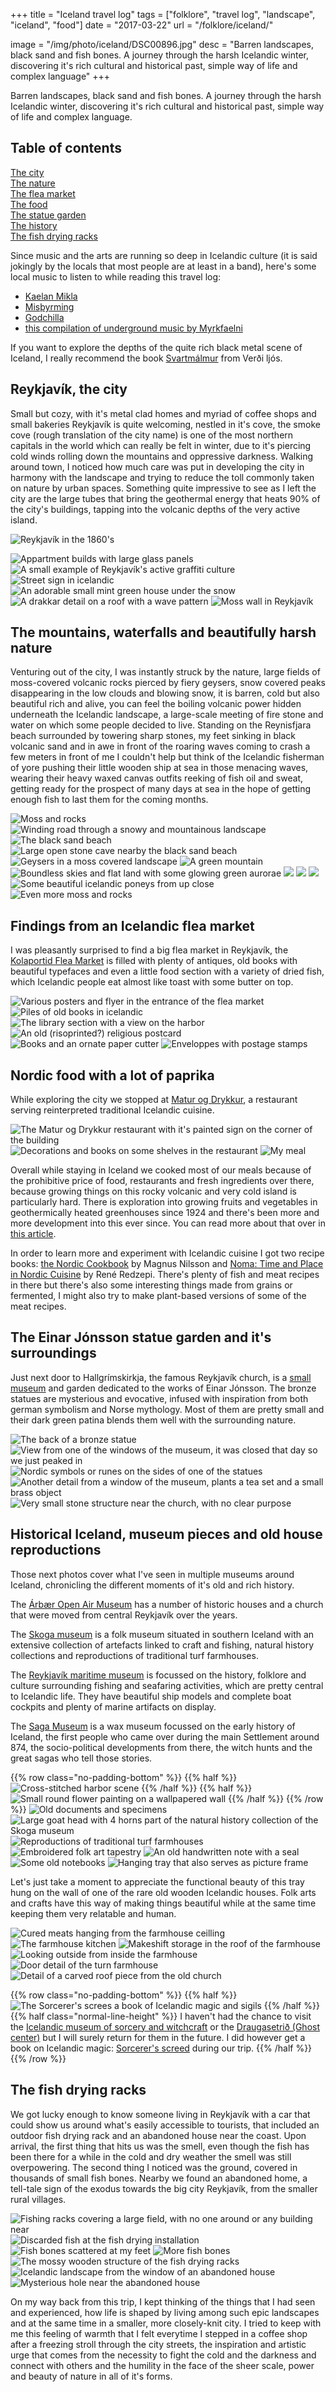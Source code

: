+++
title = "Iceland travel log"
tags = ["folklore", "travel log", "landscape", "iceland", "food"]
date = "2017-03-22"
url = "/folklore/iceland/"

image = "/img/photo/iceland/DSC00896.jpg"
desc = "Barren landscapes, black sand and fish bones. A journey through the harsh Icelandic winter, discovering it's rich cultural and historical past, simple way of life and complex language"
+++

Barren landscapes, black sand and fish bones. A journey through the harsh Icelandic winter, discovering it's rich cultural and historical past, simple way of life and complex language.

## Table of contents

<div class="table-of-contents">

[The city](#Reykjavik-the-city)  
[The nature](#the-mountains-waterfalls-and-beautifully-harsh-nature)  
[The flea market](#findings-from-an-icelandic-flea-market)  
[The food](#nordic-food-with-a-lot-of-paprika)  
[The statue garden](#the-einar-jónsson-statue-garden-and-its-surroundings)  
[The history](#historical-iceland-museum-pieces-and-old-house-reproductions)  
[The fish drying racks](#the-fish-drying-racks)

</div>

Since music and the arts are running so deep in Icelandic culture (it is said jokingly by the locals that most people are at least in a band), here's some local music to listen to while reading this travel log:
- [Kaelan Mikla](https://kaelanmikla.bandcamp.com/)  
- [Misþyrming](https://misthyrming.bandcamp.com/)
- [Godchilla](https://godchilladoom.bandcamp.com/)
- [this compilation of underground music by Myrkfaelni](https://myrkfaelni.bandcamp.com/album/myrkf-lni-1-compilation)

If you want to explore the depths of the quite rich black metal scene of Iceland, I really recommend the book [Svartmálmur](https://shop.ditto-london.com/products/svartmalmur-icelandic-black-metal) from Verði ljós.

## Reykjavík, the city

Small but cozy, with it's metal clad homes and myriad of coffee shops and small bakeries Reykjavík is quite welcoming, nestled in it's cove, the smoke cove (rough translation of the city name) is one of the most northern capitals in the world which can really be felt in winter, due to it's piercing cold winds rolling down the mountains and oppressive darkness. Walking around town, I noticed how much care was put in developing the city in harmony with the landscape and trying to reduce the toll commonly taken on nature by urban spaces. Something quite impressive to see as I left the city are the large tubes that bring the geothermal energy that heats 90% of the city's buildings, tapping into the volcanic depths of the very active island.

![Reykjavík in the 1860's](/img/photo/iceland/reykjavik-1860s.jpg "Reykjavík in the 1860's - source wikipedia")

![Appartment builds with large glass panels](/img/photo/iceland/DSC00208.jpg "Appartment builds with large glass panels")
![A small example of Reykjavík's active graffiti culture](/img/photo/iceland/DSC00211.jpg "A small example of Reykjavík's active graffiti culture")
![Street sign in icelandic](/img/photo/iceland/DSC00212.jpg "Street sign in icelandic")
![An adorable small mint green house under the snow](/img/photo/iceland/DSC00257.jpg "An adorable small mint green house under the snow")
![A drakkar detail on a roof with a wave pattern](/img/photo/iceland/DSC00282.jpg "A drakkar detail on a roof with a wave pattern")
![Moss wall in Reykjavík](/img/photo/iceland/DSC00336.jpg "Moss wall in Reykjavík")

## The mountains, waterfalls and beautifully harsh nature

Venturing out of the city, I was instantly struck by the nature, large fields of moss-covered volcanic rocks pierced by fiery geysers, snow covered peaks disappearing in the low clouds and blowing snow, it is barren, cold but also beautiful rich and alive, you can feel the boiling volcanic power hidden underneath the Icelandic landscape, a large-scale meeting of fire stone and water on which some people decided to live. Standing on the Reynisfjara beach surrounded by towering sharp stones, my feet sinking in black volcanic sand and in awe in front of the roaring waves coming to crash a few meters in front of me I couldn't help but think of the Icelandic fisherman of yore pushing their little wooden ship at sea in those menacing waves, wearing their heavy waxed canvas outfits reeking of fish oil and sweat, getting ready for the prospect of many days at sea in the hope of getting enough fish to last them for the coming months.

![Moss and rocks](/img/photo/iceland/DSC00536.jpg "Moss and rocks")
![Winding road through a snowy and mountainous landscape](/img/photo/iceland/DSC00554.jpg "Winding road through a snowy and mountainous landscape")
![The black sand beach](/img/photo/iceland/DSC00759.jpg "The black sand beach")
![Large open stone cave nearby the black sand beach](/img/photo/iceland/DSC00727.jpg "Large open stone cave nearby the black sand beach")
![Geysers in a moss covered landscape](/img/photo/iceland/DSC00569.jpg "Geysers in a moss covered landscape")
![A green mountain](/img/photo/iceland/DSC00631.jpg "A green mountain")
![Boundless skies and flat land with some glowing green aurorae](/img/photo/iceland/DSC00677.jpg "Boundless skies and flat land with some glowing green aurorae")
![](/img/photo/iceland/DSC00892.jpg "")
![](/img/photo/iceland/DSC00896.jpg "")
![](/img/photo/iceland/DSC00897.jpg "")
![Some beautiful icelandic poneys from up close](/img/photo/iceland/DSC00598.jpg "Some beautiful icelandic poneys from up close")
![Even more moss and rocks](/img/photo/iceland/DSC00710.jpg "Even more moss and rocks")

## Findings from an Icelandic flea market

I was pleasantly surprised to find a big flea market in Reykjavík, the [Kolaportid Flea Market](https://kolaportid.is/) is filled with plenty of antiques, old books with beautiful typefaces and even a little food section with a variety of dried fish, which Icelandic people eat almost like toast with some butter on top.

![Various posters and flyer in the entrance of the flea market](/img/photo/iceland/DSC00278.jpg "Various posters and flyer in the entrance of the flea market")
![Piles of old books in icelandic](/img/photo/iceland/DSC00264.jpg "Piles of old books in icelandic")
![The library section with a view on the harbor](/img/photo/iceland/DSC00265.jpg "The library section with a view on the harbor")
![An old (risoprinted?) religious postcard](/img/photo/iceland/DSC00269.jpg "An old (risoprinted?) religious postcard")
![Books and an ornate paper cutter](/img/photo/iceland/DSC00272.jpg "Books and an ornate paper cutter")
![Enveloppes with postage stamps](/img/photo/iceland/iceland-letters.jpg "Enveloppes with postage stamps")

## Nordic food with a lot of paprika

While exploring the city we stopped at [Matur og Drykkur](https://en.maturogdrykkur.is/), a restaurant serving reinterpreted traditional Icelandic cuisine.

![The Matur og Drykkur restaurant with it's painted sign on the corner of the building](/img/photo/iceland/DSC00318.jpg "The Matur og Drykkur restaurant with it's painted sign on the corner of the building")
![Decorations and books on some shelves in the restaurant](/img/photo/iceland/DSC00319.jpg "Decorations and books on some shelves in the restaurant")
![My meal](/img/photo/iceland/DSC00323.jpg "My meal")

Overall while staying in Iceland we cooked most of our meals because of the prohibitive price of food, restaurants and fresh ingredients over there, because growing things on this rocky volcanic and very cold island is particularly hard. There is exploration into growing fruits and vegetables in geothermically heated greenhouses since 1924 and there's been more and more development into this ever since. You can read more about that over in [this article](https://blog.backtotheroots.com/2018/04/27/greenhouses-transformed-iceland/).

In order to learn more and experiment with Icelandic cuisine I got two recipe books: [the Nordic Cookbook](https://www.phaidon.com/store/food-cook/the-nordic-cookbook-9780714868721/) by Magnus Nilsson and [Noma: Time and Place in Nordic Cuisine](https://www.phaidon.com/store/food-cook/noma-9780714859033/) by René Redzepi. There's plenty of fish and meat recipes in there but there's also some interesting things made from grains or fermented, I might also try to make plant-based versions of some of the meat recipes.

## The Einar Jónsson statue garden and it's surroundings

Just next door to Hallgrímskirkja, the famous Reykjavík church, is a [small museum](http://www.lej.is/en/) and garden dedicated to the works of Einar Jónsson. The bronze statues are mysterious and evocative, infused with inspiration from both german symbolism and Norse mythology. Most of them are pretty small and their dark green patina blends them well with the surrounding nature.

![The back of a bronze statue](/img/photo/iceland/DSC00376.jpg "The back of a bronze statue")
![View from one of the windows of the museum, it was closed that day so we just peaked in](/img/photo/iceland/DSC00368.jpg "View from one of the windows of the museum, it was closed that day so we just peaked in")
![Nordic symbols or runes on the sides of one of the statues](/img/photo/iceland/DSC00373.jpg "Nordic symbols or runes on the sides of one of the statues")
![Another detail from a window of the museum, plants a tea set and a small brass object](/img/photo/iceland/DSC00372.jpg "Another detail from a window of the museum, plants a tea set and a small brass object")
![Very small stone structure near the church, with no clear purpose](/img/photo/iceland/DSC00378.jpg "Very small stone structure near the church, with no clear purpose")

## Historical Iceland, museum pieces and old house reproductions

Those next photos cover what I've seen in multiple museums around Iceland, chronicling the different moments of it's old and rich history.

The [Árbær Open Air Museum](https://Reykjavikcitymuseum.is/arbaer-open-air-museum) has a number of historic houses and a church that were moved from central Reykjavík over the years.

The [Skoga museum](https://www.skogasafn.is/) is a folk museum situated in southern Iceland with an extensive collection of artefacts linked to craft and fishing, natural history collections and reproductions of traditional turf farmhouses.

The [Reykjavík maritime museum](https://Reykjavikcitymuseum.is/Reykjavik-maritime-museum) is focussed on the history, folklore and culture surrounding fishing and seafaring activities, which are pretty central to Icelandic life. They have beautiful ship models and complete boat cockpits and plenty of marine artifacts on display.

The [Saga Museum](https://www.sagamuseum.is/) is a wax museum focussed on the early history of Iceland, the first people who came over during the main Settlement around 874, the socio-political developments from there, the witch hunts and the great sagas who tell those stories.

{{% row class="no-padding-bottom" %}}
{{% half %}}
![Cross-stitched harbor scene](/img/photo/iceland/DSC00315.jpg "Cross-stitched harbor scene")
{{% /half %}}
{{% half %}}
![Small round flower painting on a wallpapered wall](/img/photo/iceland/DSC00421.jpg "Small round flower painting on a wallpapered wall")
{{% /half %}}
{{% /row %}}
![Old documents and specimens](/img/photo/iceland/DSC00820.jpg "Old documents and specimens")
![Large goat head with 4 horns part of the natural history collection of the Skoga museum](/img/photo/iceland/DSC00810.jpg "Large goat head with 4 horns part of the natural history collection of the Skoga museum")
![Reproductions of traditional turf farmhouses](/img/photo/iceland/DSC00836.jpg "Reproductions of traditional turf farmhouses")
![Embroidered folk art tapestry](/img/photo/iceland/DSC00824.jpg "Embroidered folk art tapestry")
![An old handwritten note with a seal](/img/photo/iceland/DSC00856.jpg "An old handwritten note with a seal")
![Some old notebooks](/img/photo/iceland/DSC00406.jpg "Some old notebooks")
![Hanging tray that also serves as picture frame](/img/photo/iceland/DSC00418.jpg "Hanging tray that also serves as picture frame")

Let's just take a moment to appreciate the functional beauty of this tray hung on the wall of one of the rare old wooden Icelandic houses. Folk arts and crafts have this way of making things beautiful while at the same time keeping them very relatable and human.

![Cured meats hanging from the farmhouse ceilling](/img/photo/iceland/DSC00431.jpg "Cured meats hanging from the farmhouse ceilling")
![The farmhouse kitchen](/img/photo/iceland/DSC00434.jpg "The farmhouse kitchen")
![Makeshift storage in the roof of the farmhouse](/img/photo/iceland/DSC00860.jpg "Makeshift storage in the roof of the farmhouse")
![Looking outside from inside the farmhouse](/img/photo/iceland/DSC00867.jpg "Looking outside from inside the farmhouse")
![Door detail of the turn farmhouse](/img/photo/iceland/DSC00868.jpg "Door detail of the turn farmhouse")
![Detail of a carved roof piece from the old church](/img/photo/iceland/DSC00430.jpg "Detail of a carved roof piece from the old church")

{{% row class="no-padding-bottom" %}}
{{% half %}}
![The Sorcerer's screes a book of Icelandic magic and sigils](/img/photo/iceland/sorcerers-screed.jpg "The Sorcerer's screes a book of Icelandic magic and sigils")
{{% /half %}}
{{% half class="normal-line-height" %}}
I haven't had the chance to visit the [Icelandic museum of sorcery and witchcraft](https://galdrasyning.is/) or the [Draugasetrið (Ghost center)](https://www.draugasetrid.is/) but I will surely return for them in the future. I did however get a book on Icelandic magic: [Sorcerer's screed](https://www.icelandicmagic.com/products/sorcerers-screed) during our trip.
{{% /half %}}
{{% /row %}}

## The fish drying racks

We got lucky enough to know someone living in Reykjavík with a car that could show us around what's easily accessible to tourists, that included an outdoor fish drying rack and an abandoned house near the coast. Upon arrival, the first thing that hits us was the smell, even though the fish has been there for a while in the cold and dry weather the smell was still overpowering. The second thing I noticed was the ground, covered in thousands of small fish bones. Nearby we found an abandoned home, a tell-tale sign of the exodus towards the big city Reykjavík, from the smaller rural villages.

![Fishing racks covering a large field, with no one around or any building near](/img/photo/iceland/DSC00992.jpg "Fishing racks covering a large field, with no one around or any building near")
![Discarded fish at the fish drying installation](/img/photo/iceland/DSC00999.jpg "Discarded fish at the fish drying installation")
![Fish bones scattered at my feet](/img/photo/iceland/DSC00991.jpg "Fish bones scattered at my feet")
![More fish bones](/img/photo/iceland/DSC00984.jpg "More fish bones")
![The mossy wooden structure of the fish drying racks](/img/photo/iceland/DSC00990.jpg "The mossy wooden structure of the fish drying racks")
![Icelandic landscape from the window of an abandoned house](/img/photo/iceland/DSC01024.jpg "Icelandic landscape from the window of an abandoned house")
![Mysterious hole near the abandoned house](/img/photo/iceland/DSC01041.jpg "Mysterious hole near the abandoned house")

On my way back from this trip, I kept thinking of the things that I had seen and experienced, how life is shaped by living among such epic landscapes and at the same time in a smaller, more closely-knit city. I tried to keep with me this feeling of warmth that I felt everytime I stepped in a coffee shop after a freezing stroll through the city streets, the inspiration and artistic urge that comes from the necessity to fight the cold and the darkness and connect with others and the humility in the face of the sheer scale, power and beauty of nature in all of it's forms.
